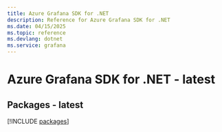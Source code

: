 ```yaml
---
title: Azure Grafana SDK for .NET
description: Reference for Azure Grafana SDK for .NET
ms.date: 04/15/2025
ms.topic: reference
ms.devlang: dotnet
ms.service: grafana
---
```

# Azure Grafana SDK for .NET - latest
## Packages - latest
[!INCLUDE [packages](grafana-index.md)]